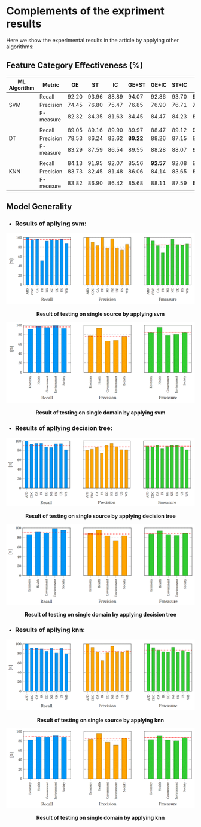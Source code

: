 # Complements of the expriment results
Here we show the experimental results in the article by applying other algorithms:

## Feature Category Effectiveness (%)

| ML Algorithm  | Metric | GE | ST | IC | GE+ST | GE+IC | ST+IC | ALL |
| ------------- | ------------- | ------------- | ------------- | ------------- | ------------- | ------------- | ------------- | ------------- |
| | Recall | 92.20 | 93.96 | 88.89 | 94.07 | 92.86 | 93.70 | **94.77** |
| SVM | Precision | 74.45 | 76.80 | 75.47 | 76.85 | 76.90 | 76.71 | **78.44** |
| | F-measure | 82.32 | 84.35 | 81.63 | 84.45 | 84.47 | 84.23 | **85.76** |
|  |  |  |  |  |  |  |  |  |
| | Recall | 89.05 | 89.16 | 89.90 | 89.97 | 88.47 | 89.12 | **91.20** |
| DT | Precision | 78.53 | 86.24 | 83.62 | **89.22** | 88.26 | 87.15 | 89.17 |
| | F-measure | 83.29 | 87.59 | 86.54 | 89.55 | 88.28 | 88.07 | **90.12** |
|  |  |  |  |  |  |  |  |  |
|  | Recall | 84.13 | 91.95 | 92.07 | 85.56 | **92.57** | 92.08 | 90.16 |
| KNN | Precision | 83.73 | 82.45 | 81.48 | 86.06 | 84.14 | 83.65 | **87.61** |
|  | F-measure | 83.82 | 86.90 | 86.42 | 85.68 | 88.11 | 87.59 | **88.78** |

## Model Generality

* ### Results of apllying svm:

<img src = "images/source_svm.GIF">
<p align="center"><strong>Result of testing on single source by applying svm</strong></p>

<img src = "images/domain_svm.GIF">
<p align="center"><strong>Result of testing on single domain by applying svm</strong></p>

* ### Results of apllying decision tree:

<img src = "images/source_dt.GIF">
<p align="center"><strong>Result of testing on single source by applying decision tree</strong></p>

<img src = "images/domain_dt.GIF">
<p align="center"><strong>Result of testing on single domain by applying decision tree</strong></p>

* ### Results of apllying knn:

<img src = "images/source_knn.GIF">
<p align="center"><strong>Result of testing on single source by applying knn</strong></p>

<img src = "images/domain_knn.GIF">
<p align="center"><strong>Result of testing on single domain by applying knn</strong></p>

